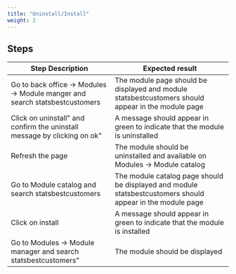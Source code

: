 ```yaml
---
title: "Uninstall/Install"
weight: 2
---
```

## Steps
| Step Description | Expected result |
| ----- | ----- |
| Go to back office -> Modules -> Module manger and search statsbestcustomers | The module page should be displayed and module statsbestcustomers should appear in the module page |
| Click on uninstall" and confirm the uninstall message by clicking on ok" | A message should appear in green to indicate that the module is uninstalled |
| Refresh the page | The module should be uninstalled and available on Modules -> Module catalog |
| Go to Module catalog and search statsbestcustomers | The module catalog page should be displayed and module statsbestcustomers should appear in the module page |
| Click on install | A message should appear in green to indicate that the module is installed |
| Go to Modules -> Module manager and search statsbestcustomers" | The module should be displayed |
